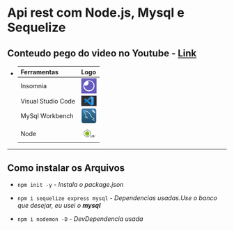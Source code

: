 # Api rest com Node.js, Mysql e Sequelize

## Conteudo pego do video no Youtube - [**Link**](https://www.youtube.com/watch?v=u5q8wJQLWzI)

- | Ferramentas        | Logo                                                                 |
  | ------------------ | -------------------------------------------------------------------- |
  | Insomnia           | <img src="./readme.assets/insomnia.png" height="35" align="center">  |
  | Visual Studio Code | <img src="./readme.assets/vscode.png" width="35" align="center">     |
  | MySql Workbench    | <img src="./readme.assets/workbench.png" height="35" align="center"> |
  | Node               | <img src="./readme.assets/node.jpg" height="35" align="center">      |

---

## Como instalar os Arquivos

- `npm init -y` - _Instala o package.json_

- `npm i sequelize express mysql` - _Dependencias usadas.Use o banco que desejar, eu usei o **mysql**_

- `npm i nodemon -D` - _DevDependencia usada_
